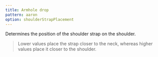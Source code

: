 ```yaml
---
title: Armhole drop
pattern: aaron
option: shoulderStrapPlacement
---
```

Determines the position of the shoulder strap on the shoulder.

> Lower values place the strap closer to the neck, whereas higher values place it closer to the shoulder.
